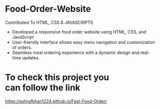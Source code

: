 # Food-Order-Website 
 Contributed To HTML, CSS & JAVASCRIPTS

 - Developed a responsive food order website using HTML, CSS, and JavaScript
 - User-friendly interface allows easy menu navigation and customization of orders.
 - Seamless meal ordering experience with a dynamic design and real-time updates.

# To check this project you can follow the link
https://ashrafkhan1224.github.io/Fast-Food-Order/
